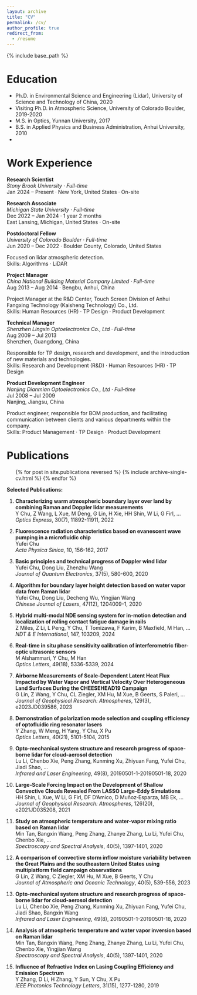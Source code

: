 ```yaml
---
layout: archive
title: "CV"
permalink: /cv/
author_profile: true
redirect_from:
  - /resume
---
```


{% include base_path %}

Education
======
* Ph.D. in Environmental Science and Engineering (Lidar), University of Science and Technology of China, 2020
* Visiting Ph.D. in Atmospheric Science, University of Colorado Boulder, 2019-2020
* M.S. in Optics, Yunnan University, 2017
* B.S. in Applied Physics and Business Administration, Anhui University, 2010
* 

Work Experience
======

**Research Scientist**  
*Stony Brook University · Full-time*  
Jan 2024 – Present ·
New York, United States · On-site  

**Research Associate**  
*Michigan State University · Full-time*  
Dec 2022 – Jan 2024 · 1 year 2 months  
East Lansing, Michigan, United States · On-site  

**Postdoctoral Fellow**  
*University of Colorado Boulder · Full-time*  
Jun 2020 – Dec 2022 · 
Boulder County, Colorado, United States  

Focused on lidar atmospheric detection.  
Skills: Algorithms · LiDAR  

**Project Manager**  
*China National Building Material Company Limited · Full-time*  
Aug 2013 – Aug 2014 ·
Bengbu, Anhui, China  

Project Manager at the R&D Center, Touch Screen Division of Anhui Fangxing Technology (Kaisheng Technology) Co., Ltd.  
Skills: Human Resources (HR) · TP Design · Product Development  

**Technical Manager**  
*Shenzhen Lingxin Optoelectronics Co., Ltd · Full-time*  
Aug 2009 – Jul 2013  
Shenzhen, Guangdong, China  

Responsible for TP design, research and development, and the introduction of new materials and technologies.  
Skills: Research and Development (R&D) · Human Resources (HR) · TP Design  

**Product Development Engineer**  
*Nanjing Dianmian Optoelectronics Co., Ltd · Full-time*  
Jul 2008 – Jul 2009  
Nanjing, Jiangsu, China  

Product engineer, responsible for BOM production, and facilitating communication between clients and various departments within the company.  
Skills: Product Management · TP Design · Product Development  

**Publications**
======
<ul>
  {% for post in site.publications reversed %}
    {% include archive-single-cv.html %}
  {% endfor %}
</ul>

**Selected Publications:**

1.  **Characterizing warm atmospheric boundary layer over land by combining Raman and Doppler lidar measurements**  
   Y Chu, Z Wang, L Xue, M Deng, G Lin, H Xie, HH Shin, W Li, G Firl, ...  
   *Optics Express*, 30(7), 11892-11911, 2022

2. **Fluorescence radiation characteristics based on evanescent wave pumping in a microfluidic chip**  
    Yufei Chu  
    *Acta Physica Sinica*, 10, 156-162, 2017  

3. **Basic principles and technical progress of Doppler wind lidar**  
   Yufei Chu, Dong Liu, Zhenzhu Wang  
   *Journal of Quantum Electronics*, 37(5), 580-600, 2020
   
4. **Algorithm for boundary layer height detection based on water vapor data from Raman lidar**  
   Yufei Chu, Dong Liu, Decheng Wu, Yingjian Wang  
   *Chinese Journal of Lasers*, 47(12), 1204009-1, 2020

5. **Hybrid multi-modal NDE sensing system for in-motion detection and localization of rolling contact fatigue damage in rails**  
    Z Miles, Z Li, L Peng, Y Chu, T Tomizawa, F Karim, B Maxfield, M Han, ...  
    *NDT & E International*, 147, 103209, 2024  

6. **Real-time in situ phase sensitivity calibration of interferometric fiber-optic ultrasonic sensors**  
    M Alshammari, Y Chu, M Han  
    *Optics Letters*, 49(18), 5336-5339, 2024  

7. **Airborne Measurements of Scale‐Dependent Latent Heat Flux Impacted by Water Vapor and Vertical Velocity Over Heterogeneous Land Surfaces During the CHEESEHEAD19 Campaign**  
    G Lin, Z Wang, Y Chu, CL Ziegler, XM Hu, M Xue, B Geerts, S Paleri, ...  
    *Journal of Geophysical Research: Atmospheres*, 129(3), e2023JD039586, 2023

8. **Demonstration of polarization mode selection and coupling efficiency of optofluidic ring resonator lasers**  
   Y Zhang, W Meng, H Yang, Y Chu, X Pu  
   *Optics Letters*, 40(21), 5101-5104, 2015  

9. **Opto-mechanical system structure and research progress of space-borne lidar for cloud-aerosol detection**  
   Lu Li, Chenbo Xie, Peng Zhang, Kunming Xu, Zhiyuan Fang, Yufei Chu, Jiadi Shao, ...  
   *Infrared and Laser Engineering*, 49(8), 20190501-1-20190501-18, 2020  

10. **Large‐Scale Forcing Impact on the Development of Shallow Convective Clouds Revealed From LASSO Large‐Eddy Simulations**  
   HH Shin, L Xue, W Li, G Firl, DF D’Amico, D Muñoz‐Esparza, MB Ek, ...  
   *Journal of Geophysical Research: Atmospheres*, 126(20), e2021JD035208, 2021  

11. **Study on atmospheric temperature and water-vapor mixing ratio based on Raman lidar**  
   Min Tan, Bangxin Wang, Peng Zhang, Zhanye Zhang, Lu Li, Yufei Chu, Chenbo Xie, ...  
   *Spectroscopy and Spectral Analysis*, 40(5), 1397-1401, 2020  

12. **A comparison of convective storm inflow moisture variability between the Great Plains and the southeastern United States using multiplatform field campaign observations**  
   G Lin, Z Wang, C Ziegler, XM Hu, M Xue, B Geerts, Y Chu  
   *Journal of Atmospheric and Oceanic Technology*, 40(5), 539-556, 2023  

13. **Opto-mechanical system structure and research progress of space-borne lidar for cloud-aerosol detection**  
    Lu Li, Chenbo Xie, Peng Zhang, Kunming Xu, Zhiyuan Fang, Yufei Chu, Jiadi Shao, Bangxin Wang  
    *Infrared and Laser Engineering*, 49(8), 20190501-1-20190501-18, 2020  

14. **Analysis of atmospheric temperature and water vapor inversion based on Raman lidar**  
    Min Tan, Bangxin Wang, Peng Zhang, Zhanye Zhang, Lu Li, Yufei Chu, Chenbo Xie, Yingjian Wang  
    *Spectroscopy and Spectral Analysis*, 40(5), 1397-1401, 2020  

15. **Influence of Refractive Index on Lasing Coupling Efficiency and Emission Spectrum**  
    Y Zhang, D Li, H Zhang, Y Sun, Y Chu, X Pu  
    *IEEE Photonics Technology Letters*, 31(15), 1277-1280, 2019
    

    
  
  

